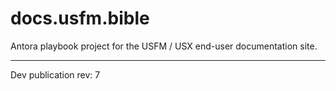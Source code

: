 # docs.usfm.bible
Antora playbook project for the USFM / USX end-user documentation site.

---

Dev publication rev: 7